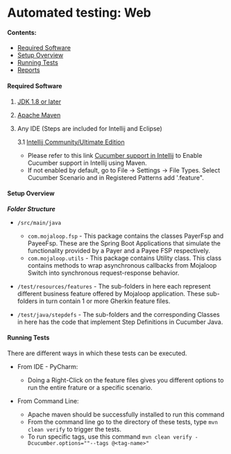 # Automated testing: Web
 
#### Contents:

- [Required Software](#requiredsoftware)
- [Setup Overview](#setupoverview)
- [Running Tests](#runningtests)
- [Reports](#reports)

#### Required Software

1. [JDK 1.8 or later](http://www.oracle.com/technetwork/java/javase/downloads/jdk8-downloads-2133151.html)
2. [Apache Maven](https://maven.apache.org/download.cgi)
3. Any IDE (Steps are included for Intellij and Eclipse)

    3.1 [Intellij Community/Ultimate Edition](https://www.jetbrains.com/idea/download/index.html#section=windows)
    
    - Please refer to this link [Cucumber support in Intellij](https://www.jetbrains.com/help/idea/bdd-frameworks.html) to Enable Cucumber support in Intellij using Maven.
    - If not enabled by default, go to File -> Settings -> File Types. Select Cucumber Scenario and in Registered Patterns add '.feature".
    

#### Setup Overview

 **_Folder Structure_**
  - ``/src/main/java``
    - `com.mojaloop.fsp` - This package contains the classes PayerFsp and PayeeFsp. These are the Spring Boot Applications that simulate the functionality provided by a Payer and a Payee FSP respectively.
    - `com.mojaloop.utils` - This package contains Utility class. This class contains methods to wrap asynchronous callbacks from Mojaloop Switch into synchronous request-response behavior.
    
  - `/test/resources/features` - The sub-folders in here each represent different business feature offered by Mojaloop application. 
  These sub-folders in turn contain 1 or more Gherkin feature files. 
  
  - `/test/java/stepdefs` - The sub-folders and the corresponding Classes in here has the code that implement Step Definitions in Cucumber Java.
  
 #### Running Tests
 There are different ways in which these tests can be executed. 
  - From IDE - PyCharm: 
    - Doing a Right-Click on the feature files gives you different options to run  the entire frature or a specific scenario.
  
  - From Command Line: 
    - Apache maven should be successfully installed to run this command
    - From the command line go to the directory of these tests, type `mvn clean verify` to trigger the tests.
    - To run specific tags, use this command `mvn clean verify -Dcucumber.options=""--tags @<tag-name>"`


